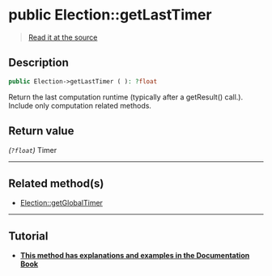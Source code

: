 # public Election::getLastTimer

> [Read it at the source](https://github.com/julien-boudry/Condorcet/blob/master/src/Election.php#L235)

## Description    

```php
public Election->getLastTimer ( ): ?float
```

Return the last computation runtime (typically after a getResult() call.). Include only computation related methods.


## Return value   

*(`?float`)* Timer


---------------------------------------

## Related method(s)      

* [Election::getGlobalTimer](/Docs/api-reference/Election%20Class/Election--getGlobalTimer.md)    

---------------------------------------

## Tutorial

* **[This method has explanations and examples in the Documentation Book](https://www.condorcet.io/3.AsPhpLibrary/7.GoFurther/TimerBenchMarking)**    
